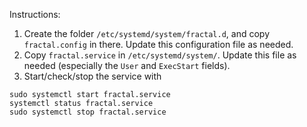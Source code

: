 Instructions:
1. Create the folder `/etc/systemd/system/fractal.d`, and copy `fractal.config` in there. Update this configuration file as needed.
2. Copy `fractal.service` in `/etc/systemd/system/`. Update this file as needed (especially the `User` and `ExecStart` fields).
3. Start/check/stop the service with
```
sudo systemctl start fractal.service
systemctl status fractal.service
sudo systemctl stop fractal.service
```
